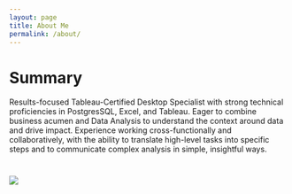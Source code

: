 ```yaml
---
layout: page
title: About Me
permalink: /about/
---
```

<h1>Summary</h1>
Results-focused Tableau-Certified Desktop Specialist with strong technical proficiencies in PostgresSQL, Excel, and Tableau. Eager to combine business acumen and Data Analysis to understand the context around data and drive impact. Experience working cross-functionally and collaboratively, with the ability to translate high-level tasks into specific steps and to communicate complex analysis in simple, insightful ways.

<h1>




<img src="{{site.baseurl}}/images/title-logo.png">

